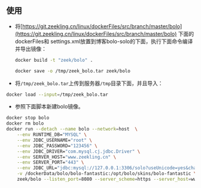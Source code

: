 
## 使用

- 将[https://git.zeekling.cn/linux/dockerFiles/src/branch/master/bolo](https://git.zeekling.cn/linux/dockerFiles/src/branch/master/bolo)
  下面的dockerFiles和 settings.xml放置到博客bolo-solo的下面，执行下面命令编译并导出镜像：

  ```sh
  docker build -t "zeek/bolo" .
  
  docker save -o /tmp/zeek_bolo.tar zeek/bolo
  ```
- 将`/tmp/zeek_bolo.tar`上传到服务器`/tmp`目录下面，并且导入：
```sh
docker load --input=/tmp/zeek_bolo.tar
```

- 参照下面脚本新建bolo镜像。
```sh
docker stop bolo
docker rm bolo
docker run --detach --name bolo --network=host  \
    --env RUNTIME_DB="MYSQL" \
    --env JDBC_USERNAME="root" \
    --env JDBC_PASSWORD="123456" \
    --env JDBC_DRIVER="com.mysql.cj.jdbc.Driver" \
	--env SERVER_HOST="www.zeekling.cn" \
	--env SERVER_PORT="443" \
    --env JDBC_URL="jdbc:mysql://127.0.0.1:3306/solo?useUnicode=yes&characterEncoding=UTF-8&allowPublicKeyRetrieval=true&useSSL=false&serverTimezone=UTC" \
    -v /dockerData/bolo/bolo-fantastic:/opt/bolo/skins/bolo-fantastic \
    zeek/bolo --listen_port=8080 --server_scheme=https --server_host=www.zeekling.cn --lute_http=http://127.0.0.1:8249 \
```

